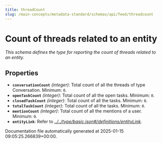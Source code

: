 ```yaml
---
title: threadCount
slug: /main-concepts/metadata-standard/schemas/api/feed/threadcount
---
```


# Count of threads related to an entity

*This schema defines the type for reporting the count of threads related to an entity.*

## Properties

- **`conversationCount`** *(integer)*: Total count of all the threads of type Conversation. Minimum: `0`.
- **`openTaskCount`** *(integer)*: Total count of all the open tasks. Minimum: `0`.
- **`closedTaskCount`** *(integer)*: Total count of all the tasks. Minimum: `0`.
- **`totalTaskCount`** *(integer)*: Total count of all the tasks. Minimum: `0`.
- **`mentionCount`** *(integer)*: Total count of all the mentions of a user. Minimum: `0`.
- **`entityLink`**: Refer to *[../../type/basic.json#/definitions/entityLink](#/../type/basic.json#/definitions/entityLink)*.


Documentation file automatically generated at 2025-01-15 09:05:25.266839+00:00.
